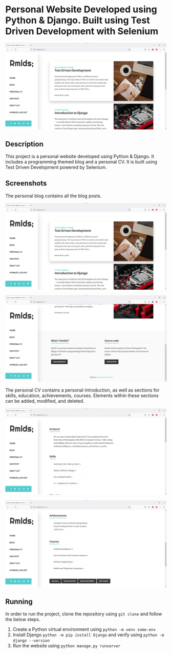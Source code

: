 # Personal Website Developed using Python & Django. Built using Test Driven Development with Selenium

![Home Page](resources/homepage-hover.png)

## Description
This project is a personal website developed using Python & Django. It includes a programming themed
blog and a personal CV. It is built using Test Driven Development powered by Selenium.

## Screenshots
The personal blog contains all the blog posts.

![Personal Blog](resources/homepage-hover.png)

![Page Footer](resources/page-footer.png)

The personal CV contains a personal introduction, as well as sections for skills, education,
achievements, courses. Elements within these sections can be added, modified, and deleted.

![Personal CV](resources/personal-cv.png)

![Add to CV](resources/add-to-cv.png)

## Running
In order to run the project, clone the repository using `git clone` and follow the below steps.

1. Create a Python virtual environment using `python -m venv some-env`
2. Install Django `python -m pip install Django` and verify using `python -m django --version`
3. Run the website using `python manage.py runserver`
